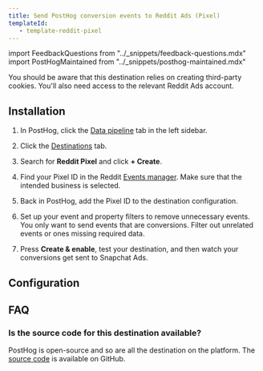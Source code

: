 ```yaml
---
title: Send PostHog conversion events to Reddit Ads (Pixel)
templateId: 
   - template-reddit-pixel
---
```


import FeedbackQuestions from "../_snippets/feedback-questions.mdx"
import PostHogMaintained from "../_snippets/posthog-maintained.mdx"


You should be aware that this destination relies on creating third-party cookies. You'll also need access to the relevant Reddit Ads account.

## Installation

1. In PostHog, click the [Data pipeline](https://us.posthog.com/pipeline/overview) tab in the left sidebar.

2. Click the [Destinations](https://us.posthog.com/pipeline/destinations?search=reddit) tab.

3. Search for **Reddit Pixel** and click **+ Create**.

4. Find your Pixel ID in the Reddit [Events manager](https://ads.reddit.com/events-manager). Make sure that the intended business is selected.

5. Back in PostHog, add the Pixel ID to the destination configuration.

6. Set up your event and property filters to remove unnecessary events. You only want to send events that are conversions. Filter out unrelated events or ones missing required data.

7. Press **Create & enable**, test your destination, and then watch your conversions get sent to Snapchat Ads.

<HideOnCDPIndex>

## Configuration

<TemplateParameters />

## FAQ

### Is the source code for this destination available?

PostHog is open-source and so are all the destination on the platform. The [source code](https://github.com/PostHog/posthog/blob/master/posthog/cdp/templates/reddit/template_reddit_pixel.py) is available on GitHub.

<PostHogMaintained />

<FeedbackQuestions />

</HideOnCDPIndex>
